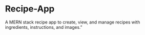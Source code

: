 # Recipe-App
A MERN stack recipe app to create, view, and manage recipes with ingredients, instructions, and images.”

